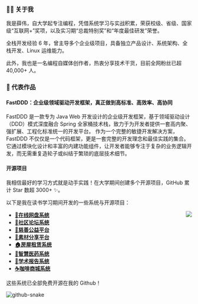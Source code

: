 ### 👨‍💻 关于我

我是薛伟，自大学起专注编程，凭借系统学习与实战积累，荣获校级、省级、国家级“互联网+”奖项，以及实习期“总裁特别奖”和“年度最佳研发”荣誉。

全栈开发经验 6 年，曾主导多个企业级项目，具备独立产品设计、系统架构、全栈开发、Linux 运维能力。

此外，我也是一名编程自媒体创作者，热衷分享技术干货，目前全网粉丝已超 40,000+ 人。

### 🌟 代表作品

#### FastDDD：企业级领域驱动开发框架，真正做到高标准、高效率、高协同
FastDDD 是一款专为 Java Web 开发设计的企业级开发框架，基于领域驱动设计（DDD）模式深度融合 Spring 全家桶技术栈，致力于为开发者提供一套高内聚、强扩展、工程化标准统一的开发平台。
作为一个完整的敏捷开发解决方案，FastDDD 不仅仅是一个代码框架，更是一套完整的开发理念和最佳实践的集合。它通过模块化设计和丰富的内建功能组件，让开发者能够专注于复杂的业务逻辑开发，而无需重复造轮子或纠结于繁琐的底层技术细节。

#### 开源项目
我相信最好的学习方式就是动手实践！在大学期间创建多个开源项目，GitHub 累计 Star 数超 3000+ ✨。

以下是我在读书学习期间开发的一些系统与开源项目：

<picture>
  <source
    srcset="https://github-readme-stats-one-bice.vercel.app/api?username=373675032&show_icons=true&icon_color=0366d6&bg_color=ffffff&theme=github_dark&include_all_commits=true&count_private=true&role=OWNER,ORGANIZATION_MEMBER,COLLABORATOR"
    media="(prefers-color-scheme: dark)" />
  <source
    srcset="https://github-readme-stats-one-bice.vercel.app/api?username=373675032&show_icons=true&icon_color=0366d6&bg_color=ffffff&include_all_commits=true&count_private=true&role=OWNER,ORGANIZATION_MEMBER,COLLABORATOR"
    media="(prefers-color-scheme: light), (prefers-color-scheme: no-preference)" />
  <img src="https://github-readme-stats-one-bice.vercel.app/api?username=373675032&show_icons=true&icon_color=0366d6&bg_color=ffffff&include_all_commits=true&count_private=true&role=OWNER,ORGANIZATION_MEMBER,COLLABORATOR"
    align="right" />
</picture>

- **[📁在线网盘系统](https://github.com/373675032/moti-cloud)**
- **[💬社区论坛系统](https://github.com/373675032/molihub)**
- **[💝慈善公益平台](https://github.com/373675032/love-charity)**
- **[🌁素材分享平台](https://github.com/373675032/su-share)**
- **[🏠房屋租赁系统](https://github.com/373675032/verio-house)**
- **[🏥智慧医药系统](https://github.com/373675032/smart-medicine)** 
- **[📔学术报告系统](https://github.com/373675032/academic-report)**
- **[☕咖啡商城系统](https://github.com/373675032/kaka-shop)**

这些系统已全部免费开源在我的 Github！

   <picture>
    <source media="(prefers-color-scheme: dark)" srcset="github-contribution-snake/github-contribution-grid-snake-dark.svg" />
    <source media="(prefers-color-scheme: light)" srcset="github-contribution-snake/github-contribution-grid-snake.svg" />
    <img alt="github-snake" src="github-snake.svg" />
  </picture>
